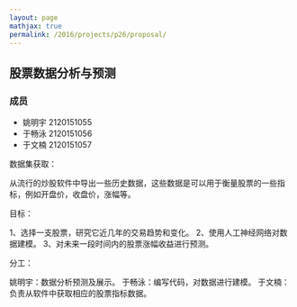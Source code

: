```yaml
---
layout: page
mathjax: true
permalink: /2016/projects/p26/proposal/
---
```


## 股票数据分析与预测

### 成员

- 姚明宇 2120151055
- 于畅泳 2120151056
- 于文楠 2120151057

数据集获取：

从流行的炒股软件中导出一些历史数据，这些数据是可以用于衡量股票的一些指标，例如开盘价，收盘价，涨幅等。

目标：

1、选择一支股票，研究它近几年的交易趋势和变化。
2、使用人工神经网络对数据建模。
3、对未来一段时间内的股票涨幅收益进行预测。

分工：

姚明宇：数据分析预测及展示。
于畅泳：编写代码，对数据进行建模。
于文楠：负责从软件中获取相应的股票指标数据。
